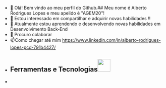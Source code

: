 - 👋 Olá! Bem vindo ao meu perfil do Github.## Meu nome é Alberto Rodrigues Lopes e meu apelido é "AGEM20"!
- 👀 Estou interessado em compartilhar e adquirir novas habilidades !!
- 🌱 Atualmente estou aprendendo e desenvolvendo novas habilidades em Desenvolvimento Back-End
- 💞️ Procuro colaborar 
- 📫Como chegar até mim https://www.linkedin.com/in/alberto-rodrigues-lopes-pcd-791b4427/
- ## Ferramentas e Tecnologias<img src="https://cdn.jsdelivr.net/gh/devicons/devicon/icons/git/git-original.svg" width="40" height="40"/>
- 
                    

<!---
AGEM20/AGEM20 is a ✨ special ✨ repository because its `README.md` (this file) appears on your GitHub profile.
You can click the Preview link to take a look at your changes.
--->
